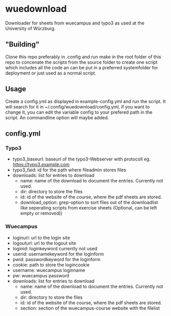# wuedownload
Downloader for sheets from wuecampus and typo3 as used at the University of Würzburg.

## "Building"

Clone this repo preferably in .config and run  make in the root folder of this repo to concenate the scripts from the source folder to create one script which includes all the code an can be put in a preferred systemfolder for deployment or just used as a normal script.

## Usage

Create a config.yml as displayed in example-config.yml and run the script. It will search for it in ~/.config/wuedownload/config.yml, if you want to change it, you can edit the variable config to your prefered path in the script. An commandline option will maybe added.

## config.yml

### Typo3
* typo3_baseurl: baseurl of the typo3-Webserver with protocoll eg. https://typo3.example.com
* typo3_faid: id for the path where fileadmin stores files
* downloads: list for entries to download
  * name: name of the download to document the entries. Currently not used.
  * dir: directory to store the files
  * id: id of the website of the course, where the pdf sheets are stored.
  * download_option: grep-option to sort files out of the downloadlist like seperating scripts from exercise sheets (Optional, can be left empty or removed))

### Wuecampus
* loginurl: url to the login site
* logouturl: url to the logout site
* loginid: loginkeyword currently not used
* userid: usernamekeyword for the loginform
* pwid: passwordkeyword for the loginform
* cookie: path to store the logincookie
* username: wuecampus loginname
* pw: wuecampus password
* downloads: list for entries to download
  * name: name of the download to document the entries. Currently not used.
  * dir: directory to store the files
  * id: id of the website of the course, where the pdf sheets are stored.
  * section: section of the wuecampus-course website with the filelist
